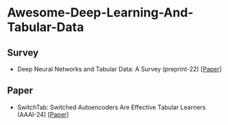 # Awesome-Deep-Learning-And-Tabular-Data

## Survey
* Deep Neural Networks and Tabular Data: A Survey (preprint-22) [[Paper](https://arxiv.org/abs/2110.01889)]

## Paper
* SwitchTab: Switched Autoencoders Are Effective Tabular Learners (AAAI-24) [[Paper](https://arxiv.org/abs/2401.02013)]
